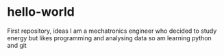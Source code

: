 # hello-world
First repository, ideas
I am a mechatronics engineer who decided to study energy but likes programming and analysing data so am learning python and git
